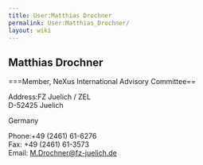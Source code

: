 ```yaml
---
title: User:Matthias Drochner
permalink: User:Matthias_Drochner/
layout: wiki
---
```


Matthias Drochner
-----------------

===Member, NeXus International Advisory Committee==

Address:FZ Juelich / ZEL  
D-52425 Juelich

Germany

<!-- -->

Phone:+49 (2461) 61-6276  
Fax: +49 (2461) 61-3573  
Email: <M.Drochner@fz-juelich.de>  
